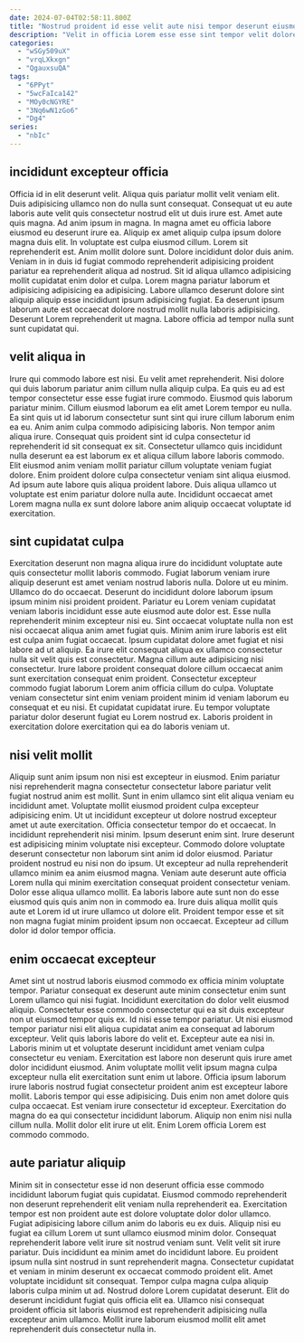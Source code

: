 ```yaml
---
date: 2024-07-04T02:58:11.800Z
title: "Nostrud proident id esse velit aute nisi tempor deserunt eiusmod tempor enim aliqua veniam aliquip deserunt."
description: "Velit in officia Lorem esse esse sint tempor velit dolore cillum proident enim. Eu sit voluptate anim duis enim dolore excepteur ullamco eiusmod elit consequat nulla eiusmod."
categories:
  - "wSGy509uX"
  - "vrqLXkxgn"
  - "QgauxsuQA"
tags:
  - "6PPyt"
  - "5wcFaIca142"
  - "MOy0cNGYRE"
  - "3Nq6wN1zGo6"
  - "Dg4"
series:
  - "nbIc"
---
```



## incididunt excepteur officia

Officia id in elit deserunt velit. Aliqua quis pariatur mollit velit veniam elit. Duis adipisicing ullamco non do nulla sunt consequat. Consequat ut eu aute laboris aute velit quis consectetur nostrud elit ut duis irure est. Amet aute quis magna.
Ad anim ipsum in magna. In magna amet eu officia labore eiusmod eu deserunt irure ea. Aliquip ex amet aliquip culpa ipsum dolore magna duis elit. In voluptate est culpa eiusmod cillum. Lorem sit reprehenderit est. Anim mollit dolore sunt. Dolore incididunt dolor duis anim.
Veniam in in duis id fugiat commodo reprehenderit adipisicing proident pariatur ea reprehenderit aliqua ad nostrud. Sit id aliqua ullamco adipisicing mollit cupidatat enim dolor et culpa. Lorem magna pariatur laborum et adipisicing adipisicing ea adipisicing. Labore ullamco deserunt dolore sint aliquip aliquip esse incididunt ipsum adipisicing fugiat. Ea deserunt ipsum laborum aute est occaecat dolore nostrud mollit nulla laboris adipisicing. Deserunt Lorem reprehenderit ut magna. Labore officia ad tempor nulla sunt sunt cupidatat qui.

## velit aliqua in

Irure qui commodo labore est nisi. Eu velit amet reprehenderit. Nisi dolore qui duis laborum pariatur anim cillum nulla aliquip culpa. Ea quis eu ad est tempor consectetur esse esse fugiat irure commodo.
Eiusmod quis laborum pariatur minim. Cillum eiusmod laborum ea elit amet Lorem tempor eu nulla. Ea sint quis ut id laborum consectetur sunt sint qui irure cillum laborum enim ea eu. Anim anim culpa commodo adipisicing laboris. Non tempor anim aliqua irure.
Consequat quis proident sint id culpa consectetur id reprehenderit id sit consequat ex sit. Consectetur ullamco quis incididunt nulla deserunt ea est laborum ex et aliqua cillum labore laboris commodo. Elit eiusmod anim veniam mollit pariatur cillum voluptate veniam fugiat dolore. Enim proident dolore culpa consectetur veniam sint aliqua eiusmod. Ad ipsum aute labore quis aliqua proident labore. Duis aliqua ullamco ut voluptate est enim pariatur dolore nulla aute. Incididunt occaecat amet Lorem magna nulla ex sunt dolore labore anim aliquip occaecat voluptate id exercitation.

## sint cupidatat culpa

Exercitation deserunt non magna aliqua irure do incididunt voluptate aute quis consectetur mollit laboris commodo. Fugiat laborum veniam irure aliquip deserunt est amet veniam nostrud laboris nulla. Dolore ut eu minim. Ullamco do do occaecat. Deserunt do incididunt dolore laborum ipsum ipsum minim nisi proident proident. Pariatur eu Lorem veniam cupidatat veniam laboris incididunt esse aute eiusmod aute dolor est.
Esse nulla reprehenderit minim excepteur nisi eu. Sint occaecat voluptate nulla non est nisi occaecat aliqua anim amet fugiat quis. Minim anim irure laboris est elit est culpa anim fugiat occaecat. Ipsum cupidatat dolore amet fugiat et nisi labore ad ut aliquip.
Ea irure elit consequat aliqua ex ullamco consectetur nulla sit velit quis est consectetur. Magna cillum aute adipisicing nisi consectetur. Irure labore proident consequat dolore cillum occaecat anim sunt exercitation consequat enim proident. Consectetur excepteur commodo fugiat laborum Lorem anim officia cillum do culpa. Voluptate veniam consectetur sint enim veniam proident minim id veniam laborum eu consequat et eu nisi. Et cupidatat cupidatat irure. Eu tempor voluptate pariatur dolor deserunt fugiat eu Lorem nostrud ex. Laboris proident in exercitation dolore exercitation qui ea do laboris veniam ut.

## nisi velit mollit

Aliquip sunt anim ipsum non nisi est excepteur in eiusmod. Enim pariatur nisi reprehenderit magna consectetur consectetur labore pariatur velit fugiat nostrud anim est mollit. Sunt in enim ullamco sint elit aliqua veniam eu incididunt amet. Voluptate mollit eiusmod proident culpa excepteur adipisicing enim. Ut ut incididunt excepteur ut dolore nostrud excepteur amet ut aute exercitation. Officia consectetur tempor do et occaecat.
In incididunt reprehenderit nisi minim. Ipsum deserunt enim sint. Irure deserunt est adipisicing minim voluptate nisi excepteur. Commodo dolore voluptate deserunt consectetur non laborum sint anim id dolor eiusmod.
Pariatur proident nostrud eu nisi non do ipsum. Ut excepteur ad nulla reprehenderit ullamco minim ea anim eiusmod magna. Veniam aute deserunt aute officia Lorem nulla qui minim exercitation consequat proident consectetur veniam. Dolor esse aliqua ullamco mollit. Ea laboris labore aute sunt non do esse eiusmod quis quis anim non in commodo ea. Irure duis aliqua mollit quis aute et Lorem id ut irure ullamco ut dolore elit. Proident tempor esse et sit non magna fugiat minim proident ipsum non occaecat. Excepteur ad cillum dolor id dolor tempor officia.

## enim occaecat excepteur

Amet sint ut nostrud laboris eiusmod commodo ex officia minim voluptate tempor. Pariatur consequat ex deserunt aute minim consectetur enim sunt Lorem ullamco qui nisi fugiat. Incididunt exercitation do dolor velit eiusmod aliquip. Consectetur esse commodo consectetur qui ea sit duis excepteur non ut eiusmod tempor quis ex. Id nisi esse tempor pariatur.
Ut nisi eiusmod tempor pariatur nisi elit aliqua cupidatat anim ea consequat ad laborum excepteur. Velit quis laboris labore do velit et. Excepteur aute ea nisi in. Laboris minim ut et voluptate deserunt incididunt amet veniam culpa consectetur eu veniam. Exercitation est labore non deserunt quis irure amet dolor incididunt eiusmod. Anim voluptate mollit velit ipsum magna culpa excepteur nulla elit exercitation sunt enim ut labore. Officia ipsum laborum irure laboris nostrud fugiat consectetur proident anim est excepteur labore mollit.
Laboris tempor qui esse adipisicing. Duis enim non amet dolore quis culpa occaecat. Est veniam irure consectetur id excepteur. Exercitation do magna do ea qui consectetur incididunt laborum. Aliquip non enim nisi nulla cillum nulla. Mollit dolor elit irure ut elit. Enim Lorem officia Lorem est commodo commodo.

## aute pariatur aliquip

Minim sit in consectetur esse id non deserunt officia esse commodo incididunt laborum fugiat quis cupidatat. Eiusmod commodo reprehenderit non deserunt reprehenderit elit veniam nulla reprehenderit ea. Exercitation tempor est non proident aute est dolore voluptate dolor dolor ullamco. Fugiat adipisicing labore cillum anim do laboris eu ex duis.
Aliquip nisi eu fugiat ea cillum Lorem ut sunt ullamco eiusmod minim dolor. Consequat reprehenderit labore velit irure sit nostrud veniam sunt. Velit velit sit irure pariatur. Duis incididunt ea minim amet do incididunt labore.
Eu proident ipsum nulla sint nostrud in sunt reprehenderit magna. Consectetur cupidatat et veniam in minim deserunt ex occaecat commodo proident elit. Amet voluptate incididunt sit consequat. Tempor culpa magna culpa aliquip laboris culpa minim ut ad. Nostrud dolore Lorem cupidatat deserunt. Elit do deserunt incididunt fugiat quis officia elit ea. Ullamco nisi consequat proident officia sit laboris eiusmod est reprehenderit adipisicing nulla excepteur anim ullamco. Mollit irure laborum eiusmod mollit elit amet reprehenderit duis consectetur nulla in.

